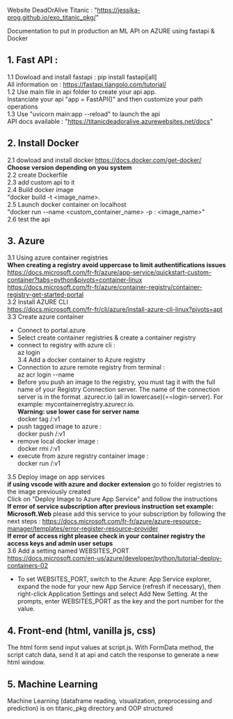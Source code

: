 Website DeadOrAlive Titanic : "https://jessika-prog.github.io/exo_titanic_pkg/"

Documentation to put in production an ML API on AZURE using fastapi & Docker


## 1. Fast API :

1.1 Dowload and install fastapi : pip install fastapi[all]    
All information on : https://fastapi.tiangolo.com/tutorial/    
1.2 Use main file in api folder to create your api app.    
Instanciate your api "app = FastAPI()" and then customize your path operations        
1.3 Use "uvicorn main:app --reload" to launch the api        
API docs available : "https://titanicdeadoralive.azurewebsites.net/docs"        


## 2. Install Docker

2.1 dowload and install docker https://docs.docker.com/get-docker/          
__Choose version depending on you system__    
2.2 create Dockerfile       
2.3 add custom api to it   
2.4 Build docker image      
"docker build -t  <image_name>.    
2.5 Launch docker container on localhost        
"docker run --name <custom_container_name> -p <Hostport>:<Containerport> <image_name>"      
2.6 test the api   

## 3. Azure
3.1 Using azure container registries     
 **When creating a registry avoid uppercase to limit authentifications issues**        
https://docs.microsoft.com/fr-fr/azure/app-service/quickstart-custom-container?tabs=python&pivots=container-linux     
https://docs.microsoft.com/fr-fr/azure/container-registry/container-registry-get-started-portal    
3.2 Install  AZURE CLI   
https://docs.microsoft.com/fr-fr/cli/azure/install-azure-cli-linux?pivots=apt    
3.3 Create azure container       
 * Connect to portal.azure         
 * Select create container registries & create a container registry       
 * connect to registry with azure cli :       
 az login       
 3.4 Add a docker container to Azure registry  
 * Connection to azure remote registry from terminal :     
 az acr login --name <registry-name>    
 * Before you push an image to the registry, you must tag it with the full name of your Registry Connection server. The name of the connection server is in the format <registry-name> .azurecr.io (all in lowercase)(==login-server). For example: mycontainerregistry.azurecr.io.  
 **Warning: use lower case for server name**  
 docker tag <dockerimagename> <login-server>/<nomimagesurazure>:v1   
 * push tagged image to azure  :        
docker push <login-server>/<nomimagesurazure>:v1      
* remove local docker image :    
docker rmi <login-server>/<nomimagesurazure>:v1    
* execute from azure registry container image :    
docker run <login-server>/<nomimagesurazure>:v1    

3.5 Deploy image on app services      
**if using vscode with azure and docker extension** go to folder registries to the image previously created    
Click on "Deploy Image to Azure App Service" and follow the instructions     
**If error of service subscription after previous instruction set example: Microsoft.Web** please add this service to your subscription by following the next steps : 
 https://docs.microsoft.com/fr-fr/azure/azure-resource-manager/templates/error-register-resource-provider     
 **If error of access right pleasee check in your container registry the access keys and admin user setups**    
3.6  Add a setting named WEBSITES_PORT        
https://docs.microsoft.com/en-us/azure/developer/python/tutorial-deploy-containers-02        
* To set WEBSITES_PORT, switch to the Azure: App Service explorer, expand the node for your new App Service (refresh if necessary), then right-click Application Settings and select Add New Setting. At the prompts, enter WEBSITES_PORT as the key and the port number for the value.

## 4. Front-end (html, vanilla js, css)
The html form send input values at script.js. With FormData method, the script catch data, send it at api and catch the response to generate a new html window.
 
## 5. Machine Learning
Machine Learning (dataframe reading, visualization, preprocessing and prediction) is on titanic_pkg directory and OOP structured

